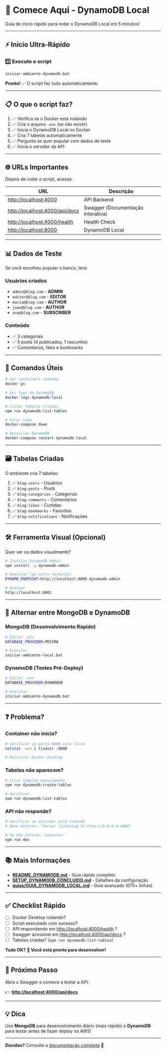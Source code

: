 # 🚀 Comece Aqui - DynamoDB Local

Guia de início rápido para rodar o DynamoDB Local em 5 minutos!

---

## ⚡ Início Ultra-Rápido

### 1️⃣ Execute o script

```bash
iniciar-ambiente-dynamodb.bat
```

**Pronto!** ✅ O script faz tudo automaticamente.

---

## 📋 O que o script faz?

1. ✅ Verifica se o Docker está rodando
2. ✅ Cria o arquivo `.env` (se não existir)
3. ✅ Inicia o DynamoDB Local no Docker
4. ✅ Cria 7 tabelas automaticamente
5. ✅ Pergunta se quer popular com dados de teste
6. ✅ Inicia o servidor da API

---

## 🌐 URLs Importantes

Depois de rodar o script, acesse:

| URL | Descrição |
|-----|-----------|
| <http://localhost:4000> | API Backend |
| <http://localhost:4000/api/docs> | Swagger (Documentação interativa) |
| <http://localhost:4000/health> | Health Check |
| <http://localhost:8000> | DynamoDB Local |

---

## 📊 Dados de Teste

Se você escolheu popular o banco, terá:

### Usuários criados

- `admin@blog.com` - **ADMIN**
- `editor@blog.com` - **EDITOR**
- `maria@blog.com` - **AUTHOR**
- `joao@blog.com` - **AUTHOR**
- `ana@blog.com` - **SUBSCRIBER**

### Conteúdo

- ✅ 3 categorias
- ✅ 5 posts (4 publicados, 1 rascunho)
- ✅ Comentários, likes e bookmarks

---

## 🔧 Comandos Úteis

```bash
# Ver containers rodando
docker ps

# Ver logs do DynamoDB
docker logs dynamodb-local

# Listar tabelas criadas
npm run dynamodb:list-tables

# Parar tudo
docker-compose down

# Reiniciar DynamoDB
docker-compose restart dynamodb-local
```

---

## 🗃️ Tabelas Criadas

O ambiente cria 7 tabelas:

1. ✅ `blog-users` - Usuários
2. ✅ `blog-posts` - Posts
3. ✅ `blog-categories` - Categorias
4. ✅ `blog-comments` - Comentários
5. ✅ `blog-likes` - Curtidas
6. ✅ `blog-bookmarks` - Favoritos
7. ✅ `blog-notifications` - Notificações

---

## 🛠️ Ferramenta Visual (Opcional)

Quer ver os dados visualmente?

```bash
# Instalar DynamoDB Admin
npm install -g dynamodb-admin

# Executar (em outro terminal)
DYNAMO_ENDPOINT=http://localhost:8000 dynamodb-admin

# Acessar
http://localhost:8001
```

---

## 🔄 Alternar entre MongoDB e DynamoDB

### MongoDB (Desenvolvimento Rápido)

```bash
# Editar .env
DATABASE_PROVIDER=PRISMA

# Executar
iniciar-ambiente-local.bat
```

### DynamoDB (Testes Pré-Deploy)

```bash
# Editar .env
DATABASE_PROVIDER=DYNAMODB

# Executar
iniciar-ambiente-dynamodb.bat
```

---

## ❓ Problema?

### Container não inicia?

```bash
# Verificar se porta 8000 está livre
netstat -ano | findstr :8000

# Reiniciar Docker Desktop
```

### Tabelas não aparecem?

```bash
# Criar tabelas manualmente
npm run dynamodb:create-tables

# Verificar
npm run dynamodb:list-tables
```

### API não responde?

```bash
# Verificar se servidor está rodando
# Deve mostrar: "Server listening on http://0.0.0.0:4000"

# Se não estiver, executar:
npm run dev
```

---

## 📚 Mais Informações

- **[README_DYNAMODB.md](README_DYNAMODB.md)** - Guia rápido completo
- **[SETUP_DYNAMODB_CONCLUIDO.md](SETUP_DYNAMODB_CONCLUIDO.md)** - Detalhes da configuração
- **[guias/GUIA_DYNAMODB_LOCAL.md](guias/GUIA_DYNAMODB_LOCAL.md)** - Guia avançado (670+ linhas)

---

## ✅ Checklist Rápido

- [ ] Docker Desktop rodando?
- [ ] Script executado com sucesso?
- [ ] API respondendo em <http://localhost:4000/health> ?
- [ ] Swagger acessível em <http://localhost:4000/api/docs> ?
- [ ] Tabelas criadas? (`npm run dynamodb:list-tables`)

**Tudo OK?** 🎉 **Você está pronto para desenvolver!**

---

## 🎯 Próximo Passo

Abra o Swagger e comece a testar a API:

👉 **<http://localhost:4000/api/docs>**

---

## 💡 Dica

Use **MongoDB** para desenvolvimento diário (mais rápido) e **DynamoDB** para testar antes de fazer deploy na AWS!

---

**Dúvidas?** Consulte a [documentação completa](guias/GUIA_DYNAMODB_LOCAL.md) 📖
